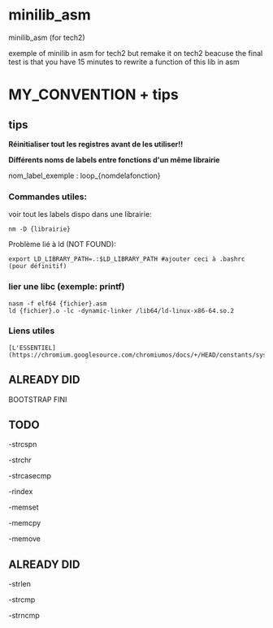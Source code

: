 # minilib_asm
minilib_asm (for tech2)

exemple of minilib in asm for tech2 but remake it on tech2 beacuse the final test is that you have 15 minutes to rewrite a function of this lib in asm  

# MY_CONVENTION + tips
  
## tips

  **Réinitialiser tout les registres avant de les utiliser!!**

  **Différents noms de labels entre fonctions d'un même librairie**

  nom_label_exemple : loop_{nomdelafonction}

  ### Commandes utiles:

  voir tout les labels dispo dans une librairie:

    nm -D {librairie}

  Problème lié à ld (NOT FOUND):

    export LD_LIBRARY_PATH=.:$LD_LIBRARY_PATH #ajouter ceci à .bashrc (pour définitif)

  ### lier une libc (exemple: printf)
    nasm -f elf64 {fichier}.asm
    ld {fichier}.o -lc -dynamic-linker /lib64/ld-linux-x86-64.so.2

  ### Liens utiles

    [L'ESSENTIEL](https://chromium.googlesource.com/chromiumos/docs/+/HEAD/constants/syscalls.md)


## ALREADY DID
BOOTSTRAP FINI

## TODO  
  -strcspn
  
  -strchr
  
  -strcasecmp
  
  -rindex
  
  -memset
  
  -memcpy
  
  -memove

## ALREADY DID

  -strlen

  -strcmp

  -strncmp
